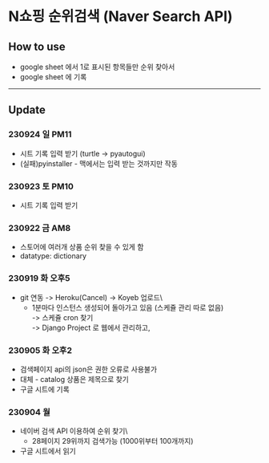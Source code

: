 # N쇼핑 순위검색 (Naver Search API)

## How to use

- google sheet 에서 1로 표시된 항목들만 순위 찾아서
- google sheet 에 기록

---

## Update

### 230924 일 PM11

- 시트 기록 입력 받기 (turtle -> pyautogui)
- (실패)pyinstaller - 맥에서는 입력 받는 것까지만 작동

### 230923 토 PM10

- 시트 기록 입력 받기

### 230922 금 AM8

- 스토어에 여러개 상품 순위 찾을 수 있게 함
- datatype: dictionary

### 230919 화 오후5

- git 연동 -> Heroku(Cancel) -> Koyeb 업로드\
  - 1분마다 인스턴스 생성되어 돌아가고 있음 (스케쥴 관리 따로 없음)\
    -> 스케쥴 cron 찾기\
    -> Django Project 로 웹에서 관리하고,

### 230905 화 오후2

- 검색페이지 api의 json은 권한 오류로 사용불가
- 대체 - catalog 상품은 제목으로 찾기
- 구글 시트에 기록

### 230904 월

- 네이버 검색 API 이용하여 순위 찾기\
  - 28페이지 29위까지 검색가능 (1000위부터 100개까지)
- 구글 시트에서 읽기
